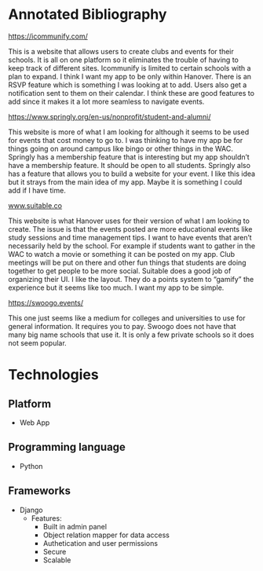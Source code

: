 --- 
---
# Annotated Bibliography
https://icommunify.com/

This is a website that allows users to create clubs and events for their schools. It is all on one platform so it eliminates the trouble of having to keep track of different sites. Icommunify is limited to certain schools with a plan to expand. I think I want my app to be only within Hanover. There is an RSVP feature which is something I was looking at to add. Users also get a notification sent to them on their calendar. I think these are good features to add since it makes it a lot more seamless to navigate events.

https://www.springly.org/en-us/nonprofit/student-and-alumni/

This website is more of what I am looking for although it seems to be used for events that cost money to go to. I was thinking to have my app be for things going on around campus like bingo or other things in the WAC. Springly has a membership feature that is interesting but my app shouldn’t have a membership feature. It should be open to all students. Springly also has a feature that allows you to build a website for your event. I like this idea but it strays from the main idea of my app. Maybe it is something I could add if I have time.

www.suitable.co

This website is what Hanover uses for their version of what I am looking to create. The issue is that the events posted are more educational events like study sessions and time management tips. I want to have events that aren’t necessarily held by the school. For example if students want to gather in the WAC to watch a movie or something it can be posted on my app. Club meetings will be put on there and other fun things that students are doing together to get people to be more social. Suitable does a good job of organizing their UI. I like the layout. They do a points system to “gamify” the experience but it seems like too much. I want my app to be simple.

https://swoogo.events/

This one just seems like a medium for colleges and universities to use for general information. It requires you to pay. Swoogo does not have that many big name schools that use it. It is only a few private schools so it does not seem popular.


# Technologies

## Platform
- Web App
## Programming language
- Python
## Frameworks
- Django
   - Features:
     - Built in admin panel
     - Object relation mapper for data access
     - Authetication and user permissions
     - Secure
     - Scalable
